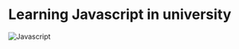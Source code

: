 # Learning Javascript in university
![Javascript](https://static1.makeuseofimages.com/wp-content/uploads/2016/09/javascript-udemy-courses.jpg)
